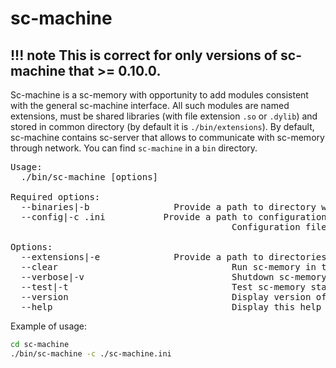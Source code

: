 # sc-machine

!!! note
    This is correct for only versions of sc-machine that >= 0.10.0.
---

Sc-machine is a sc-memory with opportunity to add modules consistent with the general sc-machine interface. All such 
modules are named extensions, must be shared libraries (with file extension `.so` or `.dylib`) and stored in common directory 
(by default it is `./bin/extensions`). By default, sc-machine contains sc-server that allows to communicate with 
sc-memory through network. You can find `sc-machine` in a `bin` directory.

<pre>
Usage:
  ./bin/sc-machine [options]

Required options:
  --binaries|-b <directory>               Provide a path to directory with knowledge base binaries. Knowledge base binaries should be generated by sc-builder binary.
  --config|-c <config-name>.ini           Provide a path to configuration file. If `binaries` option is not provided as argument, then this file should contain `binaries` option in `[sc-memory]` group.
                                          Configuration file can be used to set additional (optional) options for ./bin/sc-machine.

Options:
  --extensions|-e <directory>             Provide a path to directories containing extensions. Extensions should represent compiled dynamic libraries of agent sc-modules.
  --clear                                 Run sc-memory in the mode when it overwrites existing knowledge base binaries.
  --verbose|-v                            Shutdown sc-memory without dumping its state into knowledge base binaries.
  --test|-t                               Test sc-memory state. If this flag is specified, sc-memory will be initialized and shutdown immediately.
  --version                               Display version of ./bin/sc-machine.
  --help                                  Display this help message.
</pre>

Example of usage:

```sh
cd sc-machine
./bin/sc-machine -c ./sc-machine.ini
```
